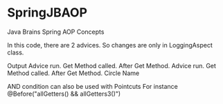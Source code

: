 # SpringJBAOP
Java Brains Spring AOP Concepts

In this code, there are 2 advices.
So changes are only in LoggingAspect class.

Output
Advice run. Get Method called.
After Get Method.
Advice run. Get Method called.
After Get Method.
Circle Name

AND condition can also be used with Pointcuts
For instance
@Before("allGetters() && allGetters3()")
